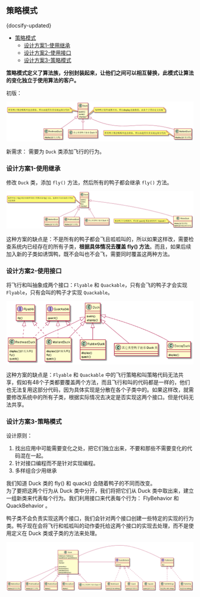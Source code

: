 ## 策略模式
{docsify-updated}
- [策略模式](#策略模式)
	- [设计方案1-使用继承](#设计方案1-使用继承)
	- [设计方案2-使用接口](#设计方案2-使用接口)
	- [设计方案3-策略模式](#设计方案3-策略模式)


**策略模式定义了算法族，分别封装起来，让他们之间可以相互替换，此模式让算法的变化独立于使用算法的客户。**

初版：
<center><img src="pics/plantuml/strategy-pattern-1.png" alt=""></center>


新需求： 需要为 `Duck` 类添加飞行的行为。

### 设计方案1-使用继承
修改 `Duck` 类，添加 `fly()` 方法，然后所有的鸭子都会继承 `fly()` 方法。
<center><img src="pics/plantuml/strategy-pattern-2.png" alt=""></center>

这种方案的缺点是：不是所有的鸭子都会飞且呱呱叫的，所以如果这样改，需要检查系统内已经存在的所有子类，**根据具体情况去覆盖 fly() 方法**。而且，如果后续加入新的子类如诱饵鸭，既不会叫也不会飞，需要同时覆盖这两种方法。

### 设计方案2-使用接口
将飞行和叫抽象成两个接口：`Flyable` 和 `Quackable`，只有会飞的鸭子才会实现 `Flyable`，只有会叫的鸭子才实现 `Quackable`。
<center><img src="pics/plantuml/strategy-pattern-3.png" alt=""></center>

这种方案的缺点是：`Flyable` 和 `Quackable` 中的飞行策略和叫策略代码无法共享，假如有48个子类都要覆盖两个方法，而且飞行和叫的代码都是一样的，他们也无法复用这部分代码，因为具体实现是分散在各个子类中的。如果这样改，就需要修改系统中的所有子类，根据实际情况去决定是否实现这两个接口。但是代码无法共享。

### 设计方案3-策略模式
设计原则：
1. 找出应用中可能需要变化之处，把它们独立出来，不要和那些不需要变化的代码混在一起。
2. 针对接口编程而不是针对实现编程。
3. 多样组合少用继承

我们知道 Duck 类的 fly() 和 quack() 会随着鸭子的不同而改变。  
为了要把这两个行为从 Duck 类中分开，我们将把它们从 Duck 类中取出来，建立一组新类来代表每个行为。我们利用接口来代表每个行为： FlyBehavior 和 QuackBehavior 。

鸭子类不会负责实现这两个接口，我们会针对两个接口创建一些特定的实现的行为类。鸭子现在会将飞行和呱呱叫的动作委托给这两个接口的实现去处理，而不是使用定义在 Duck 类或子类的方法来处理。

<center><img src="pics/plantuml/strategy-pattern-4.png" alt=""></center>
